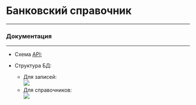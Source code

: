# Банковский справочник

---

### Документация

---

- Схема [API](https://app.swaggerhub.com/apis/MROBINGOOOD/Bank-Info-OpenCode-Practice/0.0.1#/);
- Структура БД:
    
  - Для записей:\
![](https://lh3.googleusercontent.com/fife/APg5EOZug_gYEwU0Hn2iuXfASQJrLFiqZIuNzT2Tao3wL64X-fXOPLkZJswfyxInVk21vwxeiyJN1tUk5uqT1QduB4LyS0Lo7bUkzhcz8ARhrAnsaNn0_h84JrTID0HN9mwFcgtAiYpdtgHS8Rdm6JdZqOtGvIUNuWMi1fB1QQQmMSTzc22bm9xBhmqW_e-tAwAI4bdBOL7R8rgHHvXy80sz9m355tcIjceBgeckuJpnYCiqjx2c1NEIQNChHgrFlve283f_nqFI5ypm-bSwL9Blxd9xb_ZTw1b_53eheG5LQ3I2f-hPKzniTd74sG-IdGIWjgHkm2P_AxluLQbNuUj1mnrMMwbMe6QctA2pd6ODqd7gDKIYWbBRZVNwN8NRcoW6fYTKLehChdziY6bq_lSQZkdzPsQw5kQjlKdQxErhJZzERK9fPzAvx4wGAy18qausmr8bxW2cNP-TuV-o7WrM99JR2Nx5-h7nx4ABvOtxkTw7h_jTvHQ8jTXx4sru1zodfb_duTHp0bsXoLM2ynmCVUWK0ez1v-FawLbmT14V8VyECvrts1MfIl6l-cc8yzHcKOglxF0BTyuy4OkN3zCNq6KK9W0AXCJYg_1mcit6HK-JQhNmKyTXUON_uJqPyV4PsJZ3HEWp4uPHwX70GKM5ZXE86BBsq6iPciYTW-MKjR-QM7HCxNzXQbM36aDWcGBivSt7934dmXXfDdXJ6IHzjGh_zU0R_o77eRKYFcwLDP5RNYHXk47MzlyzEwVDmYc8JyXnW2ni-aRfGLpdtzWvWE7hbDxXTNPydRU5y-aZ8jhrnIKOGqc5g6V-v00B6SFa3UdAaZ0RHAshx1aobSlleOWv6fAVESs1XQenO_A6x7XChXZHskxvUv8YmBqWQh-CZE6pYIb1Be8iRHz-ZqXAN38SunugLD2E8IOSc5Mp3qmkl4LM51za2YUhG91sjEez0dZAs6A6PWTHv-KB2hOK0ailv670C_1FUS8EibMdJVQN9NNTbkFHfiwgZ2KB1IcOo6ysAS2DTGFzD27qU-71T222f9gqtgPLNdc5IC4g35HNdCEBXOzo3o7Puepzs3J3kjN1VeRL_KnsuwMh4j9ILpsifaPF0tFuWIFQpXtjzIyZVnMLY0psSu11HLWmfpF3cuDqrb42oNr5jNuCBEORF38IpfQF-CpGDTDGYRjID3mwRL5eSITwO0ulKg0GAsA-SeAhTs4oor0bI7M0zYtoraJIsSDv7YTYAdC4koByZN-rmp4vB2yGou2o4QJor7oo34XGBIh6-9skXQfmSN9xTJsbD23MtW7dxkOekeWD9EOmfXVP53Q2CeqzHWO5LpUKFpPtqG807K4mTwWRRrdddzmZNx_SkZ3_1cCTwSmb5WkoYQEAJKhtyBWdHlH6TO4OBXFt5Lq6ZBDX9VFbBcfQ7caGDomd2CESCbceOlmpLNL5Zz9g0EGnc_y49oCLP33l9ZxKFRrCrqDDlzt7J9_Ogw9mkZKUb74iqY5e_I0JMCrz53N1tYRckBj0X-zKeblHtax60DnFXc_qpHo8FrxsXO-duBtAOEri-0jb5PZKb1yKyDE=w1366-h662)
  - Для справочников:\
![](https://lh3.googleusercontent.com/fife/APg5EOYmt3KVmaIlHvDth_iZQ4t7w0hIx57HyAB4x-yoE3lbzfNPheOJZdAiGIW1QJ4k3ZvOevx_Q3FqM_tLi29dl7XYGygy9AZNbnlRoGl_FydCUmVoOnWFkgwrHhEuwB5XF2Fq_HGOhI4lHNx2gDVYFugUjTms2iXukwZCt69gqPnuO3CO7HgKFgYTzlYDkPfEMX_7TPjO5t2_pw1W0nXM1kZlFsZaiZ1oqyeKw22uZQxYC9f120PFKUPr1cvSq3Rr3Ad04Jv5wVygStvyEJwUSNIdpApqMgNc4a0Idp76yJThEauX4t8R3tujTqb07ph11F-f8KSuMWE6qrDt-VB4-p9jIsi-RcJdgBIafuZxjb4FywogNxXtcBChuxxWH6qhWgGBVytJ91000dCWJSRs2AX9MkPxmfomHGdwZwkpUO7NsuAW3ynijUSNjzsg8gYbg1gWoLAGPDy75EfXwW6g6S7Ekc-Y6SDDpiIOwLNNqjElXFgjI7TDfEnMrw3Y0mva6fGemc-uwSxGcn4pGP5nv5SM32s8ZyRMzdgyYocOR8g_K6k42JYllZfN0Z6X6qcn5_Pv1kBjUhrPPB9kBdDJES83lpwTKIqYpKEuOx-pEGleLuoslpa2d0UVTS4qxma_RvAN7A-EpE94i3VLE68UVwwkBBTfvweZQrKNRlvWvKqkvwPKODzVqrrmTKGByOMhEPaXqewQOFms3lm0qqDheqPwuG6kWPjXpoO9EFhBwwdDGBNey439rupSEPxPy1biSDQnycMsEZi6JtXVLrLKEw9tk7_PlnzK6_B643guQC84OVU12SOqVY3TBpc2-z9XuEz_kqCudurHJIEN8pRH9O-lhkEPpx1Db3oEpGpH8NpKSO9V-yDbjMM690SxMgA8heD_IUtMgTyEtPZ-3gggKLObOTxuySJjjnkg525R7cN4DxAv7YVNt6OBKiGF0yqTTrPeaFumerWc-zyKuLPian8O50Yan_KnAYIwGTeLXzs_IoxnncgZdvDKbVQzwFhgRnRdcOXaoMX4L23GRn9LTXl9cuWIIkM4iUuA0DMPXe42Bkqnf8SXxOHU80WIi5eusvkWrDY4I2ZTlxWw8SVQQfnI6k-TdFmsJqLTYRAcxN2ltEW2o3kzKUVyJNShPJefaDJu3FY4fumzFEvUoyj99LrwSm2WnhbJySRnxGHz-470YrvrGqYbh0hh3wmDmpjF0LaSKDpWesKIAXeA5gh6XaPswJ1nkJb34agbFFbl3Ab3Jdo_jUrl98JSSLp5WbYXoYwx4LIzWHPlcZOUqaZaqN0aIcPnBmzqLGPg_fRdquaQKMT-UQ5kk3tIbbSh_l3g8msrgVV7ovPDdauxE_KdMeWQ1l_2X1cKk8rYyOoM9CoLbDYtV34_trUAlbb1IVACv1OlMQtrqoe-MTkZAv1oYxJxb0iHPWGLiySqZZ53jTgQLmFY0G5c7uL-6CXUDGQOnz35a-sBwq4qUl4_iDzVVlyA0Nu-LIRnhF2yyTb8-5uCavUz4oIENWPI2bp9LNIT0aPnWY6kkV83hkTls76t6Vq7q_c9wtR2auycRhdjee3QOkc=w1366-h662)
